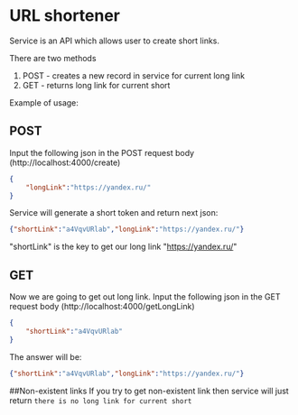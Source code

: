 # URL shortener

Service is an API which allows user to create short links. <br/>

There are two methods <br/>
1) POST - creates a new record in service for current long link
2) GET - returns  long link for current short

Example of usage:<br/>
## POST
Input the following json in the POST request body (http://localhost:4000/create)
```json
{
    "longLink":"https://yandex.ru/"
}
```

Service will generate a short token and return next json:
```json
{"shortLink":"a4VqvURlab","longLink":"https://yandex.ru/"}
```
"shortLink" is the key to get our long link "https://yandex.ru/"
<br/>

## GET
Now we are going to get out long link.
Input the following json in the GET request body (http://localhost:4000/getLongLink)
```json
{
    "shortLink":"a4VqvURlab"
}
```

The answer will be:
```json
{"shortLink":"a4VqvURlab","longLink":"https://yandex.ru/"}
```

##Non-existent links
If you try to get non-existent link then service will just return `there is no long link for current short`